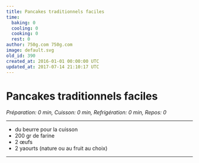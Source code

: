 ```yaml
---
title: Pancakes traditionnels faciles
time:
  baking: 0
  cooling: 0
  cooking: 0
  rest: 0
author: 750g.com 750g.com
image: default.svg
old_id: 390
created_at: 2016-01-01 00:00:00 UTC
updated_at: 2017-07-14 21:10:17 UTC
---
```


# Pancakes traditionnels faciles

*Préparation: 0 min, Cuisson: 0 min, Refrigération: 0 min, Repos: 0*

---

- du beurre pour la cuisson
- 200 gr de farine
- 2 œufs
- 2 yaourts (nature ou au fruit au choix)

---


